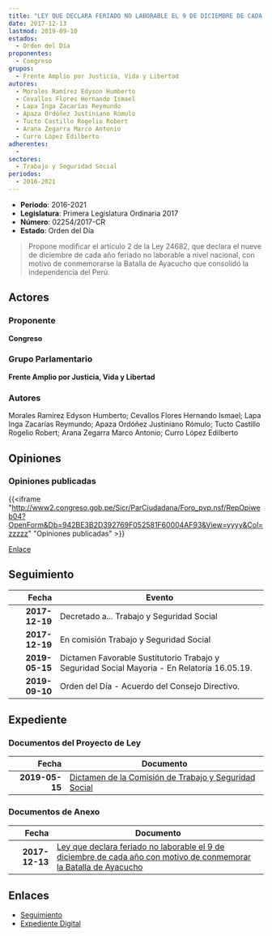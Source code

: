 ```yaml
---
title: "LEY QUE DECLARA FERIADO NO LABORABLE EL 9 DE DICIEMBRE DE CADA AÑO CON MOTIVO DE CONMEMORAR LA BATALLA DE AYACUCHO"
date: 2017-12-13
lastmod: 2019-09-10
estados: 
  - Orden del Día
proponentes: 
  - Congreso
grupos: 
  - Frente Amplio por Justicia, Vida y Libertad
autores: 
  - Morales Ramírez Edyson Humberto
  - Cevallos Flores Hernando Ismael
  - Lapa Inga Zacarías Reymundo
  - Apaza Ordóñez Justiniano Rómulo
  - Tucto Castillo Rogelio Robert
  - Arana Zegarra Marco Antonio
  - Curro López Edilberto
adherentes: 
  - 
sectores: 
  - Trabajo y Seguridad Social
periodos: 
  - 2016-2021
---
```


- **Periodo**: 2016-2021
- **Legislatura**: Primera Legislatura Ordinaria 2017
- **Número**: 02254/2017-CR
- **Estado**: Orden del Día

> Propone modificar el artículo 2 de la Ley 24682, que declara el nueve de diciembre de cada año feriado no laborable a nivel nacional, con motivo de conmemorarse la Batalla de Ayacucho que consolidó la independencia del Perú.


## Actores

### Proponente

**Congreso**

### Grupo Parlamentario

**Frente Amplio por Justicia, Vida y Libertad**

### Autores

Morales Ramírez Edyson Humberto; Cevallos Flores Hernando Ismael; Lapa Inga Zacarías Reymundo; Apaza Ordóñez Justiniano Rómulo; Tucto Castillo Rogelio Robert; Arana Zegarra Marco Antonio; Curro López Edilberto


## Opiniones

### Opiniones publicadas

{{<iframe "http://www2.congreso.gob.pe/Sicr/ParCiudadana/Foro_pvp.nsf/RepOpiweb04?OpenForm&Db=942BE3B2D392769F052581F60004AF93&View=yyyy&Col=zzzzz" "Opiniones publicadas" >}}

[Enlace](http://www2.congreso.gob.pe/Sicr/ParCiudadana/Foro_pvp.nsf/RepOpiweb04?OpenForm&Db=942BE3B2D392769F052581F60004AF93&View=yyyy&Col=zzzzz)

## Seguimiento

| Fecha | Evento |
|------:|--------|
| **2017-12-19** | Decretado a... Trabajo y Seguridad Social|
| **2017-12-19** | En comisión Trabajo y Seguridad Social|
| **2019-05-15** | Dictamen Favorable Sustitutorio Trabajo y Seguridad Social Mayoria - En Relatoría 16.05.19.|
| **2019-09-10** | Orden del Día - Acuerdo del Consejo Directivo.|


## Expediente


### Documentos del Proyecto de Ley

| Fecha | Documento |
|------:|--------|
| **2019-05-15** | [Dictamen de la Comisión de Trabajo y Seguridad Social](http://www.leyes.congreso.gob.pe/Documentos/2016_2021/Dictamenes/Proyectos_de_Ley/02254DC22MAY20190515.pdf) |

### Documentos de Anexo

| Fecha | Documento |
|------:|--------|
| **2017-12-13** | [Ley que declara feriado no laborable el 9 de diciembre de cada año con motivo de conmemorar la Batalla de Ayacucho](http://www.leyes.congreso.gob.pe/Documentos/2016_2021/Proyectos_de_Ley_y_de_Resoluciones_Legislativas/PL0225420171213.pdf) |

## Enlaces 

- [Seguimiento](http://www2.congreso.gob.pe/Sicr/TraDocEstProc/CLProLey2016.nsf/f7fff46988ca05b1052578e100829cc7/2d6814fab22f9fb1052581f6005b7655?OpenDocument)
- [Expediente Digital](http://www2.congreso.gob.pe/Sicr/TraDocEstProc/CLProLey2016.nsf/f7fff46988ca05b1052578e100829cc7/2d6814fab22f9fb1052581f6005b7655?OpenDocument&Click=05257FB7005EB655.eb71d0cf91d8294e05256cdf006b5706/$Body/0.1C6C)
